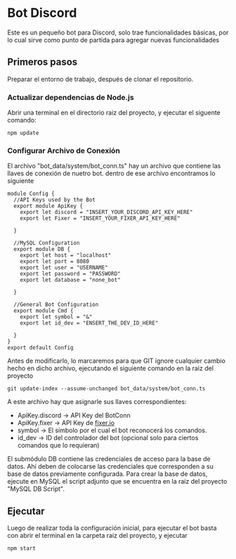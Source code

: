 
# Bot Discord

Este es un pequeño bot para Discord, solo trae funcionalidades básicas, por lo cual sirve como punto de partida para agregar nuevas funcionalidades

## Primeros pasos

Preparar el entorno de trabajo, después de clonar el repositorio.

### Actualizar dependencias de Node.js
Abrir una terminal en el directorio raiz del proyecto, y ejecutar el siguente comando:
```
npm update
```

### Configurar Archivo de Conexión
El archivo "bot_data/system/bot_conn.ts" hay un archivo que contiene las llaves de conexión de nuetro bot. dentro de ese archivo encontramos lo siguiente
```
module Config {
  //API Keys used by the Bot
  export module ApiKey {
    export let discord = "INSERT_YOUR_DISCORD_API_KEY_HERE"
    export let Fixer = "INSERT_YOUR_FIXER_API_KEY_HERE"

  }

  //MySQL Configuration
  export module DB {
    export let host = "localhost"
    export let port = 8080
    export let user = "USERNAME"
    export let password = "PASSWORD"
    export let database = "none_bot"

  }

  //General Bot Configuration
  export module Cmd {
    export let symbol = "&"
    export let id_dev = "ENSERT_THE_DEV_ID_HERE"

  }
}
export default Config
```

Antes de modificarlo, lo marcaremos para que GIT ignore cualquier cambio hecho en dicho archivo, ejecutando el siguiente comando en la raiz del proyecto
```
git update-index --assume-unchanged bot_data/system/bot_conn.ts
```

A este archivo hay que asignarle sus llaves correspondientes:
* ApiKey.discord -> API Key del BotConn
* ApiKey.fixer -> API Key de [fixer.io](https://fixer.io/)
* symbol -> El símbolo por el cual el bot reconocerá los comandos.
* id_dev -> ID del controlador del bot (opcional solo para ciertos comandos que lo requieran)

El submódulo DB contiene las credenciales de acceso para la base de datos. Ahí deben de colocarse las credenciales que corresponden a su base de datos previamente configurada. Para crear la base de datos, ejecute en MySQL el script adjunto que se encuentra en la raiz del proyecto "MySQL DB Script".

## Ejecutar
Luego de realizar toda la configuración inicial, para ejecutar el bot basta con abrir el terminal en la carpeta raiz del proyecto, y ejecutar
```
npm start
```
